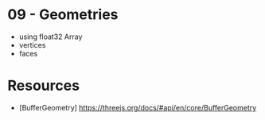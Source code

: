 # 09 - Geometries 

- using float32 Array
- vertices
- faces 

# Resources 
- [BufferGeometry] https://threejs.org/docs/#api/en/core/BufferGeometry